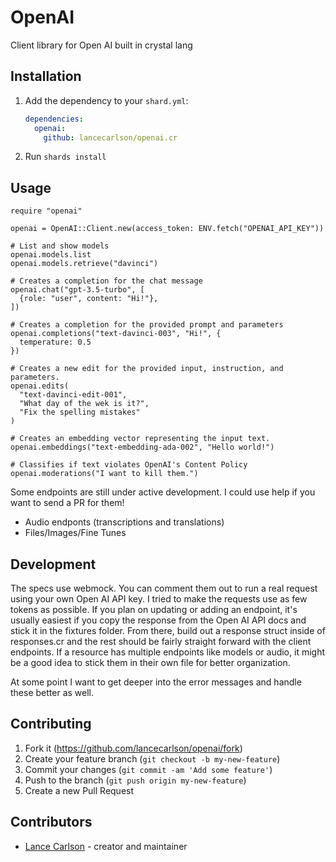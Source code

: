 # OpenAI

Client library for Open AI built in crystal lang

## Installation

1. Add the dependency to your `shard.yml`:

   ```yaml
   dependencies:
     openai:
       github: lancecarlson/openai.cr
   ```

2. Run `shards install`

## Usage

```crystal
require "openai"

openai = OpenAI::Client.new(access_token: ENV.fetch("OPENAI_API_KEY"))

# List and show models
openai.models.list
openai.models.retrieve("davinci")

# Creates a completion for the chat message
openai.chat("gpt-3.5-turbo", [
  {role: "user", content: "Hi!"},
])

# Creates a completion for the provided prompt and parameters
openai.completions("text-davinci-003", "Hi!", {
  temperature: 0.5
})

# Creates a new edit for the provided input, instruction, and parameters.
openai.edits(
  "text-davinci-edit-001",
  "What day of the wek is it?",
  "Fix the spelling mistakes"
)

# Creates an embedding vector representing the input text.
openai.embeddings("text-embedding-ada-002", "Hello world!")

# Classifies if text violates OpenAI's Content Policy
openai.moderations("I want to kill them.")
```

Some endpoints are still under active development. I could use help if you want to send a PR for them!
* Audio endponts (transcriptions and translations)
* Files/Images/Fine Tunes

## Development

The specs use webmock. You can comment them out to run a real request using your own Open AI API key.
I tried to make the requests use as few tokens as possible. If you plan on updating or adding an endpoint,
it's usually easiest if you copy the response from the Open AI API docs and stick it in the fixtures folder.
From there, build out a response struct inside of responses.cr and the rest should be fairly straight forward
with the client endpoints. If a resource has multiple endpoints like models or audio, it might be a good idea
to stick them in their own file for better organization.

At some point I want to get deeper into the error messages and handle these better as well.

## Contributing

1. Fork it (<https://github.com/lancecarlson/openai/fork>)
2. Create your feature branch (`git checkout -b my-new-feature`)
3. Commit your changes (`git commit -am 'Add some feature'`)
4. Push to the branch (`git push origin my-new-feature`)
5. Create a new Pull Request

## Contributors

- [Lance Carlson](https://github.com/lancecarlson) - creator and maintainer
